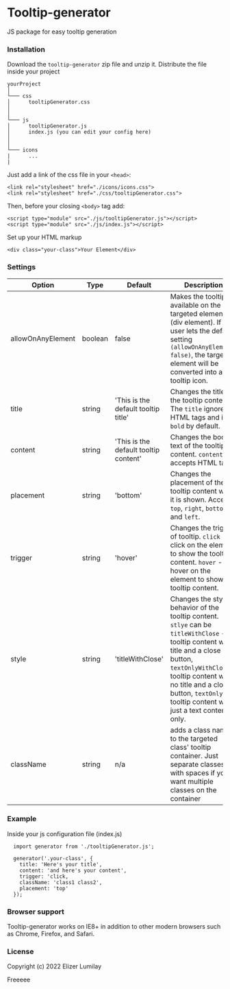 # Tooltip-generator
JS package for easy tooltip generation

### Installation
Download the `tooltip-generator` zip file and unzip it. Distribute the file inside your project

```
yourProject
│
└─── css
│      tooltipGenerator.css
│
│
└─── js
│      tooltipGenerator.js
│      index.js (you can edit your config here)
│
│
└─── icons
|      ...
|
```

Just add a link of the css file in your `<head>`:
```
<link rel="stylesheet" href="./icons/icons.css">
<link rel="stylesheet" href="./css/tooltipGenerator.css">
```

Then, before your closing `<body>` tag add:
```
<script type="module" src="./js/tooltipGenerator.js"></script>
<script type="module" src="./js/index.js"></script>
```

Set up your HTML markup
```
<div class="your-class">Your Element</div>
```

### Settings

Option | Type | Default | Description
------ | ---- | ------- | -----------
allowOnAnyElement | boolean | false | Makes the tooltip available on the targeted element (div element). If the user lets the default setting `(allowOnAnyElement: false)`, the targeted element will be converted into a tooltip icon.
title | string | 'This is the default tooltip title' | Changes the title of the tooltip content. The `title` ignores HTML tags and is `bold` by default.
content | string | 'This is the default tooltip content' | Changes the body text of the tooltip content. `content` accepts HTML tags.
placement | string | 'bottom' | Changes the placement of the tooltip content when it is shown. Accepts `top`, `right`, `bottom` and `left`.
trigger | string | 'hover' | Changes the trigger of tooltip. `click` - click on the element to show the tooltip content. `hover` - hover on the element to show the tooltip content.
style | string | 'titleWithClose' | Changes the style behavior of the tooltip content. `stlye` can be `titleWithClose` - tooltip content with title and a close button, `textOnlyWithClose` - tooltip content with no title and a close button, `textOnly` - tooltip content with just a text content only.
className | string | n/a | adds a class name to the targeted class' tooltip container. Just separate classes with spaces if you want multiple classes on the container

### Example
Inside your js configuration file (index.js)
```
  import generator from './tooltipGenerator.js';
  
  generator('.your-class', {
    title: 'Here's your title',
    content: 'and here's your content',
    trigger: 'click,
    className: 'class1 class2',
    placement: 'top'
  });
```

### Browser support
Tooltip-generator works on IE8+ in addition to other modern browsers such as Chrome, Firefox, and Safari.

### License
Copyright (c) 2022 Elizer Lumilay

Freeeee

